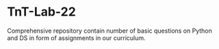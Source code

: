 # TnT-Lab-22
Comprehensive repository contain number of basic questions on Python and DS in form of assignments in our curriculum.

